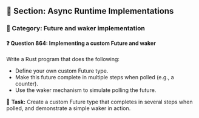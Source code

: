 ## 📘 Section: Async Runtime Implementations
### 🔹 Category: Future and waker implementation
#### ❓ Question 864: Implementing a custom Future and waker

Write a Rust program that does the following:

- Define your own custom Future type.
- Make this future complete in multiple steps when polled (e.g., a counter).
- Use the waker mechanism to simulate polling the future.

🔧 **Task:** Create a custom Future type that completes in several steps when polled, and demonstrate a simple waker in action.
